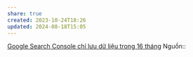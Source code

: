 ```yaml
---
share: true
created: 2023-10-24T18:26
updated: 2024-08-18T15:05
---
```

[Google Search Console chỉ lưu dữ liệu trong 16 tháng](./Google%20Search%20Console%20ch%E1%BB%89%20l%C6%B0u%20d%E1%BB%AF%20li%E1%BB%87u%20trong%2016%20th%C3%A1ng.md) 
Nguồn::